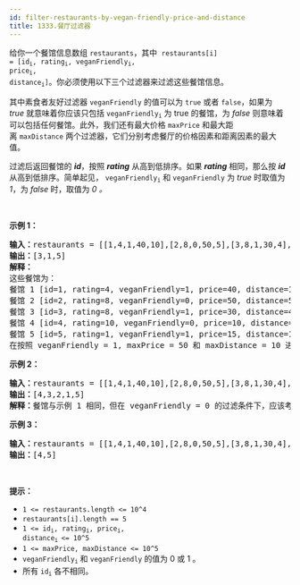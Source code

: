 ```yaml
---
id: filter-restaurants-by-vegan-friendly-price-and-distance
title: 1333.餐厅过滤器
---
```

给你一个餐馆信息数组 <code>restaurants</code>，其中  <code>restaurants[i] = [id<sub>i</sub>, rating<sub>i</sub>, veganFriendly<sub>i</sub>, price<sub>i</sub>, distance<sub>i</sub>]</code>。你必须使用以下三个过滤器来过滤这些餐馆信息。

其中素食者友好过滤器 <code>veganFriendly</code> 的值可以为 <code>true</code> 或者 <code>false</code>，如果为 _true_ 就意味着你应该只包括 <code>veganFriendly<sub>i</sub></code> 为 true 的餐馆，为 _false_ 则意味着可以包括任何餐馆。此外，我们还有最大价格 <code>maxPrice</code> 和最大距离 <code>maxDistance</code> 两个过滤器，它们分别考虑餐厅的价格因素和距离因素的最大值。

过滤后返回餐馆的 **_id_**，按照 _**rating**_ 从高到低排序。如果 _**rating**_ 相同，那么按 _**id**_ 从高到低排序。简单起见， <code>veganFriendly<sub>i</sub></code> 和 <code>veganFriendly</code> 为 _true_ 时取值为 _1_，为 _false_ 时，取值为 _0 。_

 

**示例 1：**


<pre><strong>输入：</strong>restaurants = [[1,4,1,40,10],[2,8,0,50,5],[3,8,1,30,4],[4,10,0,10,3],[5,1,1,15,1]], veganFriendly = 1, maxPrice = 50, maxDistance = 10<br/><strong>输出：</strong>[3,1,5] <br/><strong>解释： <br/></strong>这些餐馆为：<br/>餐馆 1 [id=1, rating=4, veganFriendly=1, price=40, distance=10]<br/>餐馆 2 [id=2, rating=8, veganFriendly=0, price=50, distance=5]<br/>餐馆 3 [id=3, rating=8, veganFriendly=1, price=30, distance=4]<br/>餐馆 4 [id=4, rating=10, veganFriendly=0, price=10, distance=3]<br/>餐馆 5 [id=5, rating=1, veganFriendly=1, price=15, distance=1] <br/>在按照 veganFriendly = 1, maxPrice = 50 和 maxDistance = 10 进行过滤后，我们得到了餐馆 3, 餐馆 1 和 餐馆 5（按评分从高到低排序）。 <br/></pre>

**示例 2：**


<pre><strong>输入：</strong>restaurants = [[1,4,1,40,10],[2,8,0,50,5],[3,8,1,30,4],[4,10,0,10,3],[5,1,1,15,1]], veganFriendly = 0, maxPrice = 50, maxDistance = 10<br/><strong>输出：</strong>[4,3,2,1,5]<br/><strong>解释：</strong>餐馆与示例 1 相同，但在 veganFriendly = 0 的过滤条件下，应该考虑所有餐馆。<br/></pre>

**示例 3：**


<pre><strong>输入：</strong>restaurants = [[1,4,1,40,10],[2,8,0,50,5],[3,8,1,30,4],[4,10,0,10,3],[5,1,1,15,1]], veganFriendly = 0, maxPrice = 30, maxDistance = 3<br/><strong>输出：</strong>[4,5]<br/></pre>

 

**提示：**


- <code>1 &lt;= restaurants.length &lt;= 10^4</code>
- <code>restaurants[i].length == 5</code>
- <code>1 &lt;= id<sub>i</sub>, rating<sub>i</sub>, price<sub>i</sub>, distance<sub>i </sub>&lt;= 10^5</code>
- <code>1 &lt;= maxPrice, maxDistance &lt;= 10^5</code>
- <code>veganFriendly<sub>i</sub></code> 和 <code>veganFriendly</code> 的值为 0 或 1 。
- 所有 <code>id<sub>i</sub></code> 各不相同。
